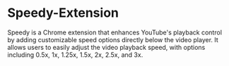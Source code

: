 # Speedy-Extension
 Speedy is a Chrome extension that enhances YouTube's playback control by adding customizable speed options directly below the video player. It allows users to easily adjust the video playback speed, with options including 0.5x, 1x, 1.25x, 1.5x, 2x, 2.5x, and 3x.
